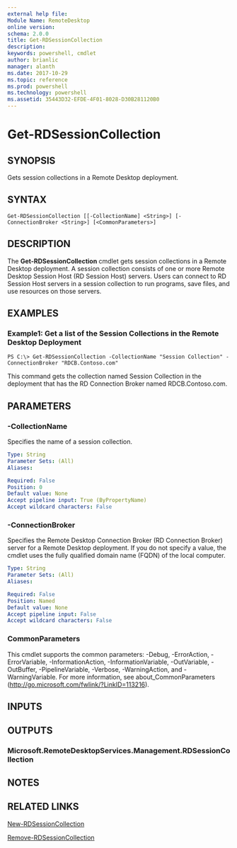 ```yaml
---
external help file: 
Module Name: RemoteDesktop
online version: 
schema: 2.0.0
title: Get-RDSessionCollection
description: 
keywords: powershell, cmdlet
author: brianlic
manager: alanth
ms.date: 2017-10-29
ms.topic: reference
ms.prod: powershell
ms.technology: powershell
ms.assetid: 35443D32-EFDE-4F01-8028-D30B281120B0
---
```


# Get-RDSessionCollection

## SYNOPSIS
Gets session collections in a Remote Desktop deployment.

## SYNTAX

```
Get-RDSessionCollection [[-CollectionName] <String>] [-ConnectionBroker <String>] [<CommonParameters>]
```

## DESCRIPTION
The **Get-RDSessionCollection** cmdlet gets session collections in a Remote Desktop deployment.
A session collection consists of one or more Remote Desktop Session Host (RD Session Host) servers.
Users can connect to RD Session Host servers in a session collection to run programs, save files, and use resources on those servers.

## EXAMPLES

### Example1: Get a list of the Session Collections in the Remote Desktop Deployment
```
PS C:\> Get-RDSessionCollection -CollectionName "Session Collection" -ConnectionBroker "RDCB.Contoso.com"
```

This command gets the collection named Session Collection in the deployment that has the RD Connection Broker named RDCB.Contoso.com.

## PARAMETERS

### -CollectionName
Specifies the name of a session collection.

```yaml
Type: String
Parameter Sets: (All)
Aliases: 

Required: False
Position: 0
Default value: None
Accept pipeline input: True (ByPropertyName)
Accept wildcard characters: False
```

### -ConnectionBroker
Specifies the Remote Desktop Connection Broker (RD Connection Broker) server for a Remote Desktop deployment.
If you do not specify a value, the cmdlet uses the fully qualified domain name (FQDN) of the local computer.

```yaml
Type: String
Parameter Sets: (All)
Aliases: 

Required: False
Position: Named
Default value: None
Accept pipeline input: False
Accept wildcard characters: False
```

### CommonParameters
This cmdlet supports the common parameters: -Debug, -ErrorAction, -ErrorVariable, -InformationAction, -InformationVariable, -OutVariable, -OutBuffer, -PipelineVariable, -Verbose, -WarningAction, and -WarningVariable. For more information, see about_CommonParameters (http://go.microsoft.com/fwlink/?LinkID=113216).

## INPUTS

## OUTPUTS

### Microsoft.RemoteDesktopServices.Management.RDSessionCollection

## NOTES

## RELATED LINKS

[New-RDSessionCollection](./New-RDSessionCollection.md)

[Remove-RDSessionCollection](./Remove-RDSessionCollection.md)

